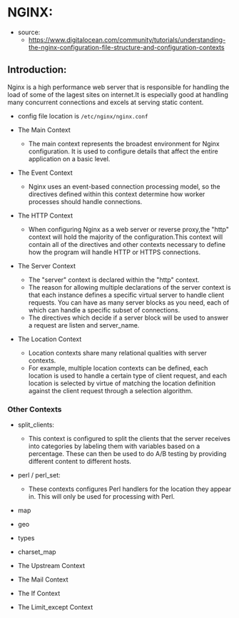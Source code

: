 # NGINX:

* source:
    * https://www.digitalocean.com/community/tutorials/understanding-the-nginx-configuration-file-structure-and-configuration-contexts

## Introduction:
Nginx is a high performance web server that is responsible for handling the load of some of the lagest sites on internet.It is especially good at handling many concurrent connections and excels at serving static content.

* config file location is
    `/etc/nginx/nginx.conf`

* The Main Context
    * The main context represents the broadest environment for Nginx configuration. It is used to configure details that affect the entire application on a basic level. 

* The Event Context
    * Nginx uses an event-based connection processing model, so the directives defined within this context determine how worker processes should handle connections. 

* The HTTP Context
    * When configuring Nginx as a web server or reverse proxy,the "http" context will hold the majority of the configuration.This context will contain all of the directives and other contexts necessary to define how the program will handle HTTP or HTTPS connections.

* The Server Context
    * The "server" context is declared within the "http" context.
    * The reason for allowing multiple declarations of the server context is that each instance defines a specific virtual server to handle client requests. You can have as many server blocks as you need, each of which can handle a specific subset of connections.
    * The directives which decide if a server block will be used to answer a request are listen and server_name.

* The Location Context
    *  Location contexts share many relational qualities with server contexts.
    * For example, multiple location contexts can be defined, each location is used to handle a certain type of client request, and each location is selected by virtue of matching the location definition against the client request through a selection algorithm.

### Other Contexts

* split_clients:
    * This context is configured to split the clients that the server receives into categories by labeling them with variables based on a percentage. These can then be used to do A/B testing by providing different content to different hosts.

* perl / perl_set:
    * These contexts configures Perl handlers for the location they appear in. This will only be used for processing with Perl.

* map
* geo
* types
* charset_map
* The Upstream Context
* The Mail Context
* The If Context
* The Limit_except Context

